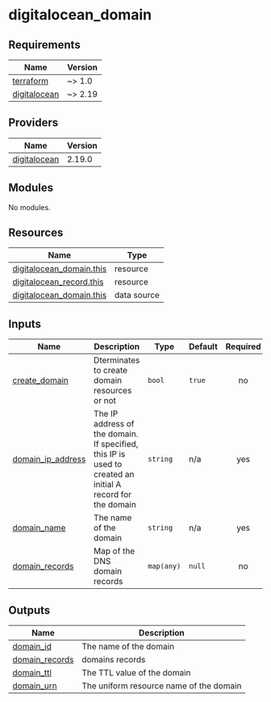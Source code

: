 # digitalocean_domain

<!-- BEGINNING OF PRE-COMMIT-TERRAFORM DOCS HOOK -->
## Requirements

| Name | Version |
|------|---------|
| <a name="requirement_terraform"></a> [terraform](#requirement\_terraform) | ~> 1.0 |
| <a name="requirement_digitalocean"></a> [digitalocean](#requirement\_digitalocean) | ~> 2.19 |

## Providers

| Name | Version |
|------|---------|
| <a name="provider_digitalocean"></a> [digitalocean](#provider\_digitalocean) | 2.19.0 |

## Modules

No modules.

## Resources

| Name | Type |
|------|------|
| [digitalocean_domain.this](https://registry.terraform.io/providers/digitalocean/digitalocean/latest/docs/resources/domain) | resource |
| [digitalocean_record.this](https://registry.terraform.io/providers/digitalocean/digitalocean/latest/docs/resources/record) | resource |
| [digitalocean_domain.this](https://registry.terraform.io/providers/digitalocean/digitalocean/latest/docs/data-sources/domain) | data source |

## Inputs

| Name | Description | Type | Default | Required |
|------|-------------|------|---------|:--------:|
| <a name="input_create_domain"></a> [create\_domain](#input\_create\_domain) | Dterminates to create domain resources or not | `bool` | `true` | no |
| <a name="input_domain_ip_address"></a> [domain\_ip\_address](#input\_domain\_ip\_address) | The IP address of the domain. If specified, this IP is used to created an initial A record for the domain | `string` | n/a | yes |
| <a name="input_domain_name"></a> [domain\_name](#input\_domain\_name) | The name of the domain | `string` | n/a | yes |
| <a name="input_domain_records"></a> [domain\_records](#input\_domain\_records) | Map of the DNS domain records | `map(any)` | `null` | no |

## Outputs

| Name | Description |
|------|-------------|
| <a name="output_domain_id"></a> [domain\_id](#output\_domain\_id) | The name of the domain |
| <a name="output_domain_records"></a> [domain\_records](#output\_domain\_records) | domains records |
| <a name="output_domain_ttl"></a> [domain\_ttl](#output\_domain\_ttl) | The TTL value of the domain |
| <a name="output_domain_urn"></a> [domain\_urn](#output\_domain\_urn) | The uniform resource name of the domain |
<!-- END OF PRE-COMMIT-TERRAFORM DOCS HOOK -->